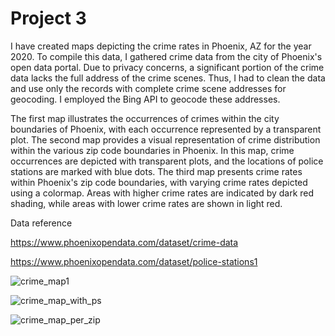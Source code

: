 # Project 3
I have created maps depicting the crime rates in Phoenix, AZ for the year 2020. To compile this data, I gathered crime data from the city of Phoenix's open data portal. Due to privacy concerns, a significant portion of the crime data lacks the full address of the crime scenes. Thus, I had to clean the data and use only the records with complete crime scene addresses for geocoding. I employed the Bing API to geocode these addresses.

The first map illustrates the occurrences of crimes within the city boundaries of Phoenix, with each occurrence represented by a transparent plot. The second map provides a visual representation of crime distribution within the various zip code boundaries in Phoenix. In this map, crime occurrences are depicted with transparent plots, and the locations of police stations are marked with blue dots. The third map presents crime rates within Phoenix's zip code boundaries, with varying crime rates depicted using a colormap. Areas with higher crime rates are indicated by dark red shading, while areas with lower crime rates are shown in light red.

Data reference 

https://www.phoenixopendata.com/dataset/crime-data

https://www.phoenixopendata.com/dataset/police-stations1

![crime_map1](https://github.com/jaenaldo/project2/assets/72944189/fb63757f-ec3c-450c-8f1f-f2c397920a37)

![crime_map_with_ps](https://github.com/jaenaldo/project2/assets/72944189/a6170a78-34b7-475b-a326-5f216c413423)

![crime_map_per_zip](https://github.com/jaenaldo/project2/assets/72944189/69efec52-3456-4d1f-a69e-3f0f9bd8d3e9)
